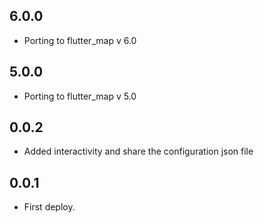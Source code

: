 
## 6.0.0
* Porting to flutter_map v 6.0

## 5.0.0
* Porting to flutter_map v 5.0

## 0.0.2
* Added interactivity and share the configuration json file

## 0.0.1
* First deploy.





